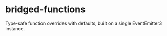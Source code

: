 # bridged-functions
Type-safe function overrides with defaults, built on a single EventEmitter3 instance.
